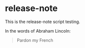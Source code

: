 # release-note
This is the release-note script testing.

In the words of Abraham Lincoln:

> Pardon my French
